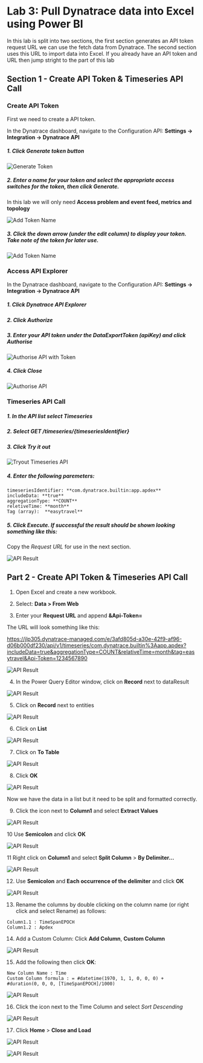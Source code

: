 
# Lab 3: Pull Dynatrace data into Excel using Power BI

In this lab is split into two sections, the first section generates an API token request URL we can use the fetch data from Dynatrace. The second section uses this URL to import data into Excel.
If you already have an API token and URL then jump stright to the part of this lab


## Section 1 - Create API Token & Timeseries API Call

### Create API Token

First we need to create a API token.

In the Dynatrace dashboard, navigate to the Configuration API: **Settings -> Integration -> Dynatrace API**

##### 1. Click Generate token button

![Generate Token](/img/gen-token-button.PNG)

##### 2. Enter a name for your token and select the appropriate access switches for the token, then click *Generate*.

In this lab we will only need **Access problem and event feed, metrics and topology**

![Add Token Name](/img/gen-my-token.PNG)

##### 3. Click the down arrow (under the edit column) to display your token. *Take note of the token for later use.*

![Add Token Name](/img/gen-my-token-result.PNG)

### Access API Explorer

In the Dynatrace dashboard, navigate to the Configuration API: **Settings -> Integration -> Dynatrace API**

##### 1. Click *Dynatrace API Explorer*

##### 2. Click *Authorize*

##### 3. Enter your API token under the DataExportToken (apiKey) and click *Authorise*

![Authorise API with Token](/img/api-auth-key.PNG)

##### 4. Click *Close*

![Authorise API](/img/aapi-auth.PNG)

### Timeseries API Call 

##### 1. In the API list select *Timeseries*

##### 2. Select *GET /timeseries/{timeseriesIdentifier}*

##### 3. Click *Try it out*

![Tryout Timeseries API](/img/tryout-timeseries-api.PNG)

##### 4. Enter the following paremeters: 

	timeseriesIdentifier: **com.dynatrace.builtin:app.apdex**
	includeData: **true**
	aggregationType: **COUNT**
	reletiveTime: **month**
	Tag (array):  **easytravel**

##### 5. Click *Execute*. If successful the result should be shown looking something like this:

Copy the *Request URL* for use in the next section.

![API Result](/img/api-result.PNG)

## Part 2 - Create API Token & Timeseries API Call

 1. Open Excel and create a new workbook.

 2. Select: **Data > From Web**

 3. Enter your **Request URL** and append **&Api-Token=<your-API-token>**

The URL will look something like this:

https://jlp305.dynatrace-managed.com/e/3afd805d-a30e-42f9-af96-d06b000df230/api/v1/timeseries/com.dynatrace.builtin%3Aapp.apdex?includeData=true&aggregationType=COUNT&relativeTime=month&tag=easytravel&Api-Token=1234567890

![API Result](/img/excel-import-fromweb.PNG)

 4. In the Power Query Editor window, click on **Record** next to dataResult

![API Result](/img/bi-dataresult.PNG)

 5. Click on **Record** next to entities

![API Result](/img/bi-dataresult.PNG)

 6. Click on **List**
 
![API Result](/img/bi-application.PNG)

 7. Click on **To Table**

![API Result](/img/bi-app-to-table.PNG)

 8. Click **OK**

![API Result](/img/bi-to-table.PNG)

Now we have the data in a list but it need to be split and formatted correctly.

 9. Click the icon next to **Column1** and select **Extract Values**

![API Result](/img/bi-extract-values.PNG)

 10 Use **Semicolon** and click **OK**

![API Result](/img/bi-extract-values-semi.PNG)

 11 Right click on **Column1** and select **Split Column** > **By Delimiter...**

![API Result](/img/bi-data-split.PNG)

 12. Use **Semicolon** and **Each occurrence of the delimiter** and click **OK**

![API Result](/img/bi-data-split-delimiter.PNG)

 13. Rename the columns by double clicking on the column name (or right click and select Rename) as follows:
	
	Column1.1 : TimeSpanEPOCH
	Column1.2 : Apdex
	
 14. Add a Custom Column: Click **Add Column**, **Custom Column**
	
![API Result](/img/bi-custom-column.PNG)

 15. Add the following then click **OK**:

	New Column Name : Time
	Custom Column formula : = #datetime(1970, 1, 1, 0, 0, 0) + #duration(0, 0, 0, [TimeSpanEPOCH]/1000)

![API Result](/img/bi-custom-column-config.PNG)

 16. Click the icon next to the Time Column and select *Sort Descending*

![API Result](/img/bi-time-desc.PNG)

 17. Click **Home** > **Close and Load**

![API Result](/img/bi-close-and-load.PNG)


![API Result](/img/excel-initial-data.PNG)

